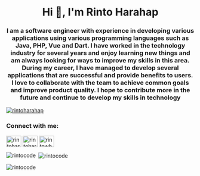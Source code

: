 <h1 align="center">Hi 👋, I'm Rinto Harahap</h1>
<h3 align="center">I am a software engineer with experience in developing various applications using various programming languages ​​such as Java, PHP, Vue and Dart. I have worked in the technology industry for several years and enjoy learning new things and am always looking for ways to improve my skills in this area. During my career, I have managed to develop several applications that are successful and provide benefits to users. I love to collaborate with the team to achieve common goals and improve product quality. I hope to contribute more in the future and continue to develop my skills in technology</h3>

<p align="left"> <a href="https://twitter.com/rintowh_" target="blank"><img src="https://img.shields.io/twitter/follow/rintowh_?logo=twitter&style=for-the-badge" alt="rintoharahap" /></a> </p>

<h3 align="left">Connect with me:</h3>
<p align="left">
<a href="https://twitter.com/rintowh_" target="blank"><img align="center" src="https://raw.githubusercontent.com/rahuldkjain/github-profile-readme-generator/master/src/images/icons/Social/twitter.svg" alt="rintoharahap" height="30" width="40" /></a>
<a href="https://linkedin.com/in/rintoharahap" target="blank"><img align="center" src="https://raw.githubusercontent.com/rahuldkjain/github-profile-readme-generator/master/src/images/icons/Social/linked-in-alt.svg" alt="rintoharahap" height="30" width="40" /></a>
<a href="https://instagram.com/rinto__h" target="blank"><img align="center" src="https://raw.githubusercontent.com/rahuldkjain/github-profile-readme-generator/master/src/images/icons/Social/instagram.svg" alt="rintowh__" height="30" width="40" /></a>
</p>



<p><img align="left" src="https://github-readme-stats.vercel.app/api/top-langs?username=rintocode&show_icons=true&locale=en&layout=compact" alt="rintocode" /></p>

<p>&nbsp;<img align="center" src="https://github-readme-stats.vercel.app/api?username=rintocode&show_icons=true&locale=en" alt="rintocode" /></p>

<p><img align="center" src="https://github-readme-streak-stats.herokuapp.com/?user=rintocode.my.id&" alt="rintocode" /></p>

